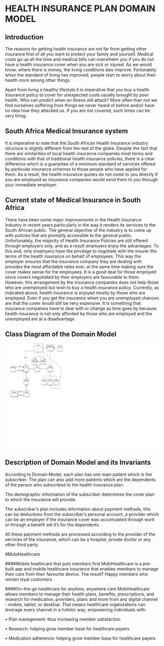 # HEALTH INSURANCE PLAN DOMAIN MODEL
## Introduction
The reasons for getting health insurance are not far from getting other insurance first of all you want to protect your family and yourself. Medical costs go up all the time and medical bills can overwhelm you if you do not have a health insurance cover when you are sick or injured. As we would know, where there is money, the living conditions also improve. Fortunately when the standard of living has improved, people start to worry about their health more among other things. 

Apart from living a healthy lifestyle it is imperative that you buy a health Insurance policy to cover for unexpected costs usually brought by poor health. Who can predict when an illness will attack? More often than not we find ourselves suffering from things we never heard of before and/or have no idea how they attacked us. If you are not covered, such times can be very tiring.
## South Africa Medical Insurance system
It is imperative to note that the South African Health Insurance industry structure is slightly different from the rest of the globe. Despite the fact that there are similarities of local health insurance companies most terms and conditions with that of traditional health insurance policies, there is a clear difference which is a guarantee of a minimum standard of services offered by particular insurance schemes to those people who have applied for them. As a result, the health insurance quotes do not come to you directly if you are employed as insurance companies would send them to you through your immediate employer.
## Current state of Medical Insurance in South Africa
There have been some major improvements in the Health Insurance Industry in recent years particularly in the way it renders its services to the South African public. The general objective of the industry is to come up with policies that are promptly accessible to the general public. Unfortunately, the majority of Health Insurance Policies are still offered through employers only, and as a result employers enjoy the advantages. To this end, only employers have the privilege to negotiate with the insurer the terms of the health insurance on behalf of employees. This way the employer ensures that the insurance company they are dealing with provides the most affordable rates ever, at the same time making sure the cover makes sense for the employees. It is a good deal for those employed since covers negotiated by their employers are favourable to them. However, this arrangement by the insurance companies does not help those who are unemployed but wish to buy a health insurance policy. Currently, as indicated above, health insurance is enjoyed mostly by those who are employed. Even if you get the insurance when you are unemployed chances are that the cover would still be very expensive. It is something that insurance companies have to deal with or change as time goes by because health insurance is not only afforded by those who are employed and the unemployed are at a disadvantage
## Class Diagram of the Domain Model
![Domain Model](/model.png)
## Description of Domain Model and its Invariants
According to Domain Model, each plan has one main patient which is the subscriber. The plan can also add more patients which are the dependents of the person who subscribed to the health insurance plan.

The demographic information of the subscriber determines the cover plan to which the insurance will provide.

The subscriber’s plan includes information about payment methods, this can be deductions from the subscriber’s personal account, a provider which can be an employer if the insurance cover was accumulated through work or through a benefit set it’s for the dependents.

All these payment methods are processed according to the provider of the services of the insurance, which can be a hospital, private doctor or any other third party.

#MobiHealthcare

####Mobile healthcare that puts members first
MobiHealthcare is a pre-built app and mobile healthcare insurance that enables members to manage their care from their favourite device. The result? Happy members who remain loyal customers.

####On-the-go healthcare for anytime, anywhere care
MobiHealthcare allows members to manage their health plans, benefits, prescriptions, and research for medication, providers, plans and more from any digital channel - mobile, tablet, or desktop. That means healthcare organizations can leverage every channel in a holistic way, empowering individuals with:

•	Plan management: thus increasing member satisfaction

•	Research: helping grow member base for healthcare payers

•	Medication adherence: helping grow member base for healthcare payers
